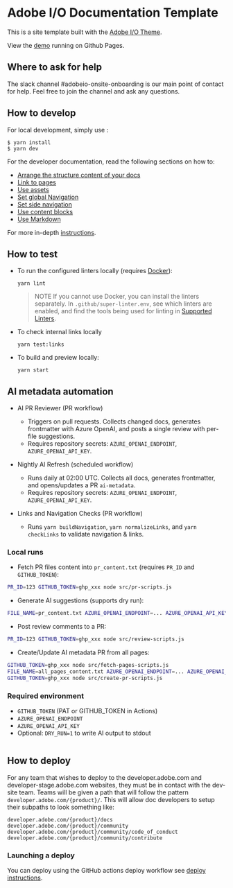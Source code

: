 # Adobe I/O Documentation Template

This is a site template built with the [Adobe I/O Theme](https://github.com/adobe/aio-theme).

View the [demo](https://adobedocs.github.io/dev-site-documentation-template/) running on Github Pages.  

## Where to ask for help

The slack channel #adobeio-onsite-onboarding is our main point of contact for help. Feel free to join the channel and ask any questions.

## How to develop

For local development, simply use :

```shell
$ yarn install
$ yarn dev
```

For the developer documentation, read the following sections on how to:

- [Arrange the structure content of your docs](https://github.com/adobe/aio-theme#content-structure)
- [Link to pages](https://github.com/adobe/aio-theme#links)
- [Use assets](https://github.com/adobe/aio-theme#assets)
- [Set global Navigation](https://github.com/adobe/aio-theme#global-navigation)
- [Set side navigation](https://github.com/adobe/aio-theme#side-navigation)
- [Use content blocks](https://github.com/adobe/aio-theme#jsx-blocks)
- [Use Markdown](https://github.com/adobe/aio-theme#writing-enhanced-markdown)

For more in-depth [instructions](https://github.com/adobe/aio-theme#getting-started).

## How to test

- To run the configured linters locally (requires [Docker](https://www.docker.com/)):

  ```shell
  yarn lint
  ```

  > NOTE If you cannot use Docker, you can install the linters separately. In `.github/super-linter.env`, see which linters are enabled, and find the tools being used for linting in [Supported Linters](https://github.com/github/super-linter#supported-linters).

- To check internal links locally

  ```shell
  yarn test:links
  ```

- To build and preview locally:

  ```shell
  yarn start

## AI metadata automation

- AI PR Reviewer (PR workflow)
  - Triggers on pull requests. Collects changed docs, generates frontmatter with Azure OpenAI, and posts a single review with per-file suggestions.
  - Requires repository secrets: `AZURE_OPENAI_ENDPOINT`, `AZURE_OPENAI_API_KEY`.

- Nightly AI Refresh (scheduled workflow)
  - Runs daily at 02:00 UTC. Collects all docs, generates frontmatter, and opens/updates a PR `ai-metadata`.
  - Requires repository secrets: `AZURE_OPENAI_ENDPOINT`, `AZURE_OPENAI_API_KEY`.

- Links and Navigation Checks (PR workflow)
  - Runs `yarn buildNavigation`, `yarn normalizeLinks`, and `yarn checkLinks` to validate navigation & links.

### Local runs

- Fetch PR files content into `pr_content.txt` (requires `PR_ID` and `GITHUB_TOKEN`):

```bash
PR_ID=123 GITHUB_TOKEN=ghp_xxx node src/pr-scripts.js
```

- Generate AI suggestions (supports dry run):

```bash
FILE_NAME=pr_content.txt AZURE_OPENAI_ENDPOINT=... AZURE_OPENAI_API_KEY=... DRY_RUN=1 node src/ai-scripts.js
```

- Post review comments to a PR:

```bash
PR_ID=123 GITHUB_TOKEN=ghp_xxx node src/review-scripts.js
```

- Create/Update AI metadata PR from all pages:

```bash
GITHUB_TOKEN=ghp_xxx node src/fetch-pages-scripts.js
FILE_NAME=all_pages_content.txt AZURE_OPENAI_ENDPOINT=... AZURE_OPENAI_API_KEY=... node src/ai-scripts.js
GITHUB_TOKEN=ghp_xxx node src/create-pr-scripts.js
```

### Required environment

- `GITHUB_TOKEN` (PAT or GITHUB_TOKEN in Actions)
- `AZURE_OPENAI_ENDPOINT`
- `AZURE_OPENAI_API_KEY`
- Optional: `DRY_RUN=1` to write AI output to stdout
  ```

## How to deploy

For any team that wishes to deploy to the developer.adobe.com and developer-stage.adobe.com websites, they must be in contact with the dev-site team. Teams will be given a path that will follow the pattern `developer.adobe.com/{product}/`. This will allow doc developers to setup their subpaths to look something like:

```text
developer.adobe.com/{product}/docs
developer.adobe.com/{product}/community
developer.adobe.com/{product}/community/code_of_conduct
developer.adobe.com/{product}/community/contribute
```

### Launching a deploy

You can deploy using the GitHub actions deploy workflow see [deploy instructions](https://github.com/adobe/aio-theme#deploy-to-azure-storage-static-websites).
